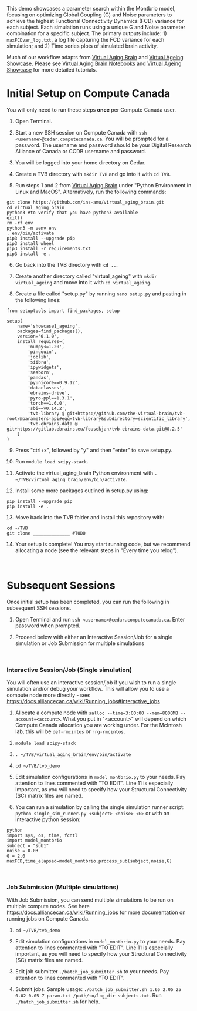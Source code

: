 This demo showcases a parameter search within the Montbrio model, focusing on optimizing Global Coupling (G) and Noise parameters to achieve the highest Functional Connectivity Dynamics (FCD) variance for each subject. Each simulation runs using a unique G and Noise parameter combination for a specific subject. The primary outputs include: 1) `maxFCDvar_log.txt`, a log file capturing the FCD variance for each simulation; and 2) Time series plots of simulated brain activity.

Much of our workflow adapts from [Virtual Aging Brain](https://github.com/ins-amu/virtual_aging_brain) and [Virtual Ageing Showcase](https://lab.ch.ebrains.eu/user-redirect/lab/tree/shared/SGA3%20D1.2%20Showcase%201/virtual_ageing). Please see [Virtual Aging Brain Notebooks]([https://github.com/ins-amu/virtual_aging_brain](https://github.com/ins-amu/virtual_aging_brain/tree/main/notebooks)) and [Virtual Ageing Showcase](https://lab.ch.ebrains.eu/user-redirect/lab/tree/shared/SGA3%20D1.2%20Showcase%201/virtual_ageing) for more detailed tutorials. 

# Initial Setup on Compute Canada
You will only need to run these steps **once** per Compute Canada user. 

1. Open Terminal.

2. Start a new SSH session on Compute Canada with `ssh <username>@cedar.computecanada.ca`. You will be prompted for a password. The username and password should be your Digital Research Alliance of Canada or CCDB username and password.

3. You will be logged into your home directory on Cedar.

4. Create a TVB directory with `mkdir TVB` and go into it with `cd TVB`.

5. Run steps 1 and 2 from [Virtual Aging Brain](https://github.com/ins-amu/virtual_aging_brain) under "Python Environment in Linux and MacOS". Alternatively, run the following commands:
```
git clone https://github.com/ins-amu/virtual_aging_brain.git 
cd virtual_aging_brain 
python3 #to verify that you have python3 available
exit() 
rm -rf env
python3 -m venv env
. env/bin/activate
pip3 install --upgrade pip
pip3 install wheel
pip3 install -r requirements.txt
pip3 install -e .
```

6. Go back into the TVB directory with `cd ..`.

7. Create another directory called "virtual_ageing" with `mkdir virtual_ageing` and move into it with `cd virtual_ageing`.

8. Create a file called "setup.py" by running `nano setup.py` and pasting in the following lines:
```
from setuptools import find_packages, setup

setup(
    name='showcase1_ageing',
    packages=find_packages(),
    version='0.1.0',
    install_requires=[
        'numpy<=1.20',
        'pingouin',
        'joblib',
        'siibra',
        'ipywidgets',
        'seaborn',
        'pandas',
        'pyunicore==0.9.12',
        'dataclasses',
        'ebrains-drive',
        'pyro-ppl==1.3.1',
        'torch==1.6.0',
        'sbi==v0.14.2',
        'tvb-library @ git+https://github.com/the-virtual-brain/tvb-root/@parameters-api#egg=tvb-library&subdirectory=scientific_library',
        'tvb-ebrains-data @ git+https://gitlab.ebrains.eu/fousekjan/tvb-ebrains-data.git@0.2.5'
    ]
)
```

9. Press "ctrl+x", followed by "y" and then "enter" to save setup.py.

10. Run `module load scipy-stack`.

11. Activate the virtual_aging_brain Python environment with `. ~/TVB/virtual_aging_brain/env/bin/activate`.

12. Install some more packages outlined in setup.py using:
 ```
 pip install --upgrade pip
 pip install -e .
 ```

13. Move back into the TVB folder and install this repository with:    
```
cd ~/TVB
git clone ______________ #TODO
```

14. Your setup is complete! You may start running code, but we recommend allocating a node (see the relevant steps in "Every time you relog").


<br>

# Subsequent Sessions
Once initial setup has been completed, you can run the following in subsequent SSH sessions.

1. Open Terminal and run `ssh <username>@cedar.computecanada.ca`. Enter password when prompted.

2. Proceed below with either an Interactive Session/Job for a single simulation or Job Submission for multiple simulations 


<br>


### Interactive Session/Job (Single simulation)
You will often use an interactive session/job if you wish to run a single simulation and/or debug your workflow. This will allow you to use a compute node more directly - see: https://docs.alliancecan.ca/wiki/Running_jobs#Interactive_jobs

1. Allocate a compute node with `salloc --time=3:00:00 --mem=8000MB --account=<account>`. What you put in "\<account\>" will depend on which Compute Canada allocation you are working under. For the McIntosh lab, this will be `def-rmcintos` or `rrg-rmcintos`. 

2. `module load scipy-stack`

3. `. ~/TVB/virtual_aging_brain/env/bin/activate`

4. `cd ~/TVB/tvb_demo`

5. Edit simulation configurations in `model_montbrio.py` to your needs. Pay attention to lines commented with "TO EDIT". Line 11 is especially important, as you will need to specify how your Structural Connectivity (SC) matrix files are named.

6. You can run a simulation by calling the single simulation runner script: `python single_sim_runner.py <subject> <noise> <G>` or with an interactive python session:
```
python
import sys, os, time, fcntl
import model_montbrio
subject = "sub1"
noise = 0.03
G = 2.0
maxFCD,time_elapsed=model_montbrio.process_sub(subject,noise,G) 
```
   
<br>


### Job Submission (Multiple simulations)
With Job Submission, you can send multiple simulations to be run on multiple compute nodes. See here https://docs.alliancecan.ca/wiki/Running_jobs for more documentation on running jobs on Compute Canada.

1. `cd ~/TVB/tvb_demo` 

2. Edit simulation configurations in `model_montbrio.py` to your needs. Pay attention to lines commented with "TO EDIT". Line 11 is especially important, as you will need to specify how your Structural Connectivity (SC) matrix files are named.

3. Edit job submitter `./batch_job_submitter.sh` to your needs. Pay attention to lines commented with "TO EDIT".

4. Submit jobs. Sample usage: `./batch_job_submitter.sh 1.65 2.05 25 0.02 0.05 7 param.txt /path/to/log_dir subjects.txt`. Run `./batch_job_submitter.sh` for help.


